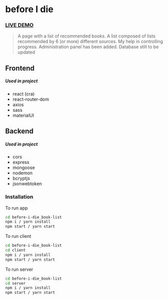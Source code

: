 # before I die

### [LIVE DEMO](https://before-i-die.netlify.app/)

> A page with a list of recommended books. A list composed of lists recommended by 6 (or more) different sources. My help in controlling progress. Administration panel has been added. Database still to be updated

## Frontend

##### Used in project

- react (cra)
- react-router-dom
- axios
- sass
- materialUI

## Backend

##### Used in project

- cors
- express
- mongoose
- nodemon
- bcryptjs
- jsonwebtoken

### Installation

To run app

```sh
cd before-i-die_book-list
npm i / yarn install
npm start / yarn start
```

To run client

```sh
cd before-i-die_book-list
cd client
npm i / yarn install
npm start / yarn start
```

To run server

```sh
cd before-i-die_book-list
cd server
npm i / yarn install
npm start / yarn start
```
